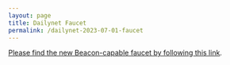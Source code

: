 ```yaml
---
layout: page
title: Dailynet Faucet
permalink: /dailynet-2023-07-01-faucet
---
```


[Please find the new Beacon-capable faucet by following this link](https://faucet.dailynet-2023-07-01.teztnets.xyz).

